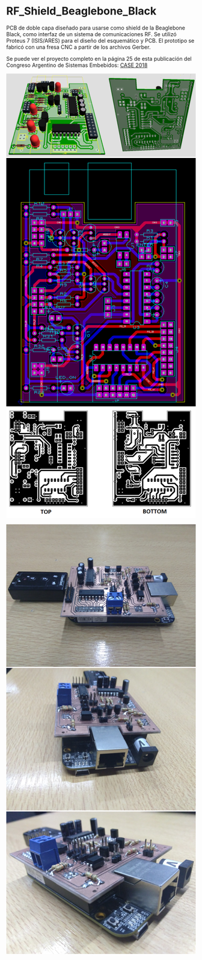 # RF_Shield_Beaglebone_Black

PCB de doble capa diseñado para usarse como shield de la Beaglebone Black, como interfaz de un sistema de comunicaciones RF. Se utilizó Proteus 7 (ISIS/ARES) para el diseño del esquemático y PCB. El prototipo se fabricó con una fresa CNC a partir de los archivos Gerber. 

Se puede ver el proyecto completo en la página 25 de esta publicación del Congreso Argentino de Sistemas Embebidos: [CASE 2018](https://github.com/julianferrari/LoRa-LINK/blob/3fa54614dff91a2bf3ca1e1c8e39bd8c476640c2/Paper.pdf)

![image](PCB_shield2.png) 
![image](PCB_shield1.png)
![image](PCB_shield3.png)


![image](IMG_20180604_144608.jpg)
![image](IMG_20180604_144616.jpg)
![image](IMG_20180604_144629.jpg)

